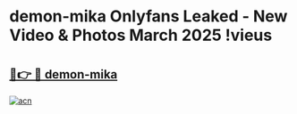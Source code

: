 # demon-mika Onlyfans Leaked - New Video & Photos March 2025 !vieus

# <h2><a href="https://n5bsux.iuczelnia.edu.pl?title=demon-mika&ref=vieus">🔗👉 🔴 demon-mika</a></h2>

[![acn](https://github.com/user-attachments/assets/0f9c940e-d8b0-45ae-aac7-cd30a18b3e1c)](https://n5bsux.iuczelnia.edu.pl?title=demon-mika&ref=vieus)

